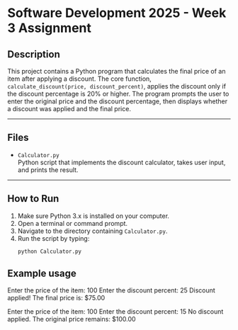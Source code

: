 # Software Development 2025 - Week 3 Assignment

## Description

This project contains a Python program that calculates the final price of an item after applying a discount. The core function, `calculate_discount(price, discount_percent)`, applies the discount only if the discount percentage is 20% or higher. The program prompts the user to enter the original price and the discount percentage, then displays whether a discount was applied and the final price.

---

## Files

- `Calculator.py`  
  Python script that implements the discount calculator, takes user input, and prints the result.

---

## How to Run

1. Make sure Python 3.x is installed on your computer.
2. Open a terminal or command prompt.
3. Navigate to the directory containing `Calculator.py`.
4. Run the script by typing:
   ```bash
   python Calculator.py
## Example usage
Enter the price of the item: 100
Enter the discount percent: 25
Discount applied! The final price is: $75.00

Enter the price of the item: 100
Enter the discount percent: 15
No discount applied. The original price remains: $100.00
